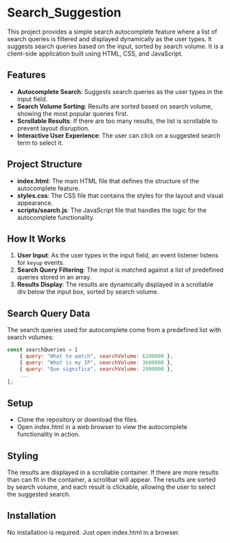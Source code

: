# Search_Suggestion

This project provides a simple search autocomplete feature where a list of search queries is filtered and displayed dynamically as the user types. It suggests search queries based on the input, sorted by search volume. It is a client-side application built using HTML, CSS, and JavaScript.

## Features

- **Autocomplete Search**: Suggests search queries as the user types in the input field.
- **Search Volume Sorting**: Results are sorted based on search volume, showing the most popular queries first.
- **Scrollable Results**: If there are too many results, the list is scrollable to prevent layout disruption.
- **Interactive User Experience**: The user can click on a suggested search term to select it.

## Project Structure

- **index.html**: The main HTML file that defines the structure of the autocomplete feature.
- **styles.css**: The CSS file that contains the styles for the layout and visual appearance.
- **scripts/search.js**: The JavaScript file that handles the logic for the autocomplete functionality.

## How It Works

1. **User Input**: As the user types in the input field, an event listener listens for `keyup` events.
2. **Search Query Filtering**: The input is matched against a list of predefined queries stored in an array.
3. **Results Display**: The results are dynamically displayed in a scrollable div below the input box, sorted by search volume.

## Search Query Data

The search queries used for autocomplete come from a predefined list with search volumes:

```javascript
const searchQueries = [
    { query: "What to watch", searchVolume: 6200000 },
    { query: "What is my IP", searchVolume: 3600000 },
    { query: "Que significa", searchVolume: 2800000 },
    ...
];
```
## Setup

- Clone the repository or download the files.
- Open index.html in a web browser to view the autocomplete functionality in action.

## Styling

The results are displayed in a scrollable container. If there are more results than can fit in the container, a scrollbar will appear. The results are sorted by search volume, and each result is clickable, allowing the user to select the suggested search.

## Installation

No installation is required. Just open index.html in a browser.

